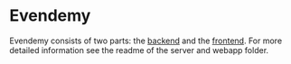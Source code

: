 # Evendemy 

Evendemy consists of two parts: the [backend](server/) and the [frontend](webapp/).
For more detailed information see the readme of the server and webapp folder.

 